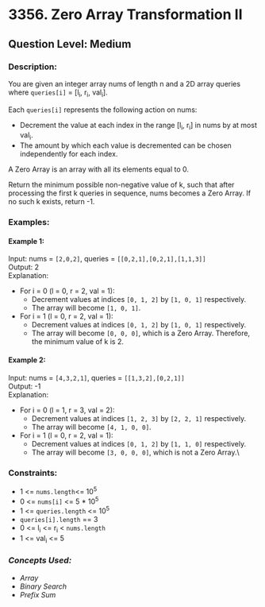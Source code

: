 # 3356. Zero Array Transformation II
## Question Level: Medium
### Description:
You are given an integer array nums of length n and a 2D array queries where `queries[i]` = [l<sub>i</sub>, r<sub>i</sub>, val<sub>i</sub>].

Each `queries[i]` represents the following action on nums:
- Decrement the value at each index in the range [l<sub>i</sub>, r<sub>i</sub>] in nums by at most val<sub>i</sub>.
- The amount by which each value is decremented can be chosen independently for each index.

A Zero Array is an array with all its elements equal to 0.

Return the minimum possible non-negative value of k, such that after processing the first k queries in sequence, nums becomes a Zero Array. If no such k exists, return -1.

### Examples:
#### Example 1:

Input: nums = `[2,0,2]`, queries = `[[0,2,1],[0,2,1],[1,1,3]]`  
Output: 2  
Explanation:  
- For i = 0 (l = 0, r = 2, val = 1):
    - Decrement values at indices `[0, 1, 2]` by `[1, 0, 1]` respectively.
    - The array will become `[1, 0, 1]`.
- For i = 1 (l = 0, r = 2, val = 1):
    - Decrement values at indices `[0, 1, 2]` by `[1, 0, 1]` respectively.
    - The array will become `[0, 0, 0]`, which is a Zero Array. Therefore, the minimum value of k is 2.
#### Example 2:

Input: nums = `[4,3,2,1]`, queries = `[[1,3,2],[0,2,1]]`  
Output: -1  
Explanation:
- For i = 0 (l = 1, r = 3, val = 2):
    - Decrement values at indices `[1, 2, 3]` by `[2, 2, 1]` respectively.
    - The array will become `[4, 1, 0, 0]`.
- For i = 1 (l = 0, r = 2, val = 1):
    - Decrement values at indices `[0, 1, 2]` by `[1, 1, 0]` respectively.
    - The array will become `[3, 0, 0, 0]`, which is not a Zero Array.\


### Constraints:

- 1 <= `nums.length`<= 10<sup>5</sup>
- 0 <= `nums[i]` <= 5 * 10<sup>5</sup>
- 1 <= `queries.length` <= 10<sup>5</sup>
- `queries[i].length` == 3
- 0 <= l<sub>i</sub> <= r<sub>i</sub> < `nums.length`
- 1 <= val<sub>i</sub> <= 5

### <i>Concepts Used:
- Array
- Binary Search
- Prefix Sum </i>